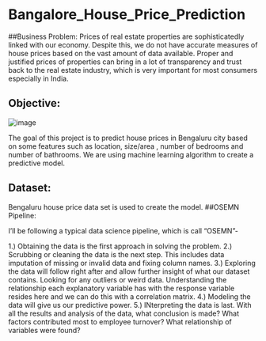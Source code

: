 # Bangalore_House_Price_Prediction
##Business Problem:
Prices of real estate properties are sophisticatedly linked with  our economy.
Despite this, we do not have accurate measures of house prices based on the vast amount of data available.
Proper and justified prices of properties can  bring in a lot of transparency and trust back to the real estate industry, which is very important for most consumers especially in India.
## Objective:
![image](https://user-images.githubusercontent.com/100846110/185211556-896bc4d7-71f6-4690-837a-d7e3e6b4b905.png)

The goal of this project is to predict house prices in Bengaluru city based on some features such as location, size/area , number of bedrooms and number of bathrooms.
We are using machine learning algorithm to create a predictive model.
## Dataset:
Bengaluru house price data set is used to create the model.
##OSEMN Pipeline:

I’ll be following a typical data science pipeline, which is call “OSEMN”-

1.) Obtaining the data is the first approach in solving the problem.
2.) Scrubbing or cleaning the data is the next step. This includes data imputation of missing or invalid data and fixing column names.
3.) Exploring the data will follow right after and allow further insight of what our dataset contains. Looking for any outliers or weird data. Understanding the relationship each explanatory variable has with the response variable resides here and we can do this with a correlation matrix.
4.) Modeling the data will give us our predictive power.
5.) INterpreting the data is last. With all the results and analysis of the data, what conclusion is made? What factors contributed most to employee turnover? What relationship of variables were found?






